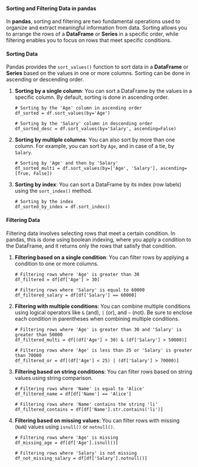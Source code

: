 #### Sorting and Filtering Data in pandas

In **pandas**, sorting and filtering are two fundamental operations used to organize and extract meaningful information from data. Sorting allows you to arrange the rows of a **DataFrame** or **Series** in a specific order, while filtering enables you to focus on rows that meet specific conditions.

#### Sorting Data

Pandas provides the `sort_values()` function to sort data in a **DataFrame** or **Series** based on the values in one or more columns. Sorting can be done in ascending or descending order.

1. **Sorting by a single column**:
   You can sort a DataFrame by the values in a specific column. By default, sorting is done in ascending order.

   ```
   # Sorting by the 'Age' column in ascending order
   df_sorted = df.sort_values(by='Age')

   # Sorting by the 'Salary' column in descending order
   df_sorted_desc = df.sort_values(by='Salary', ascending=False)
   ```

2. **Sorting by multiple columns**:
   You can also sort by more than one column. For example, you can sort by `Age`, and in case of a tie, by `Salary`.

   ```
   # Sorting by 'Age' and then by 'Salary'
   df_sorted_multi = df.sort_values(by=['Age', 'Salary'], ascending=[True, False])
   ```

3. **Sorting by index**:
   You can sort a DataFrame by its index (row labels) using the `sort_index()` method.

   ```
   # Sorting by the index
   df_sorted_by_index = df.sort_index()
   ```

#### Filtering Data

Filtering data involves selecting rows that meet a certain condition. In pandas, this is done using boolean indexing, where you apply a condition to the DataFrame, and it returns only the rows that satisfy that condition.

1. **Filtering based on a single condition**:
   You can filter rows by applying a condition to one or more columns.

   ```
   # Filtering rows where 'Age' is greater than 30
   df_filtered = df[df['Age'] > 30]

   # Filtering rows where 'Salary' is equal to 60000
   df_filtered_salary = df[df['Salary'] == 60000]
   ```

2. **Filtering with multiple conditions**:
   You can combine multiple conditions using logical operators like `&` (and), `|` (or), and `~` (not). Be sure to enclose each condition in parentheses when combining multiple conditions.

   ```
   # Filtering rows where 'Age' is greater than 30 and 'Salary' is greater than 50000
   df_filtered_multi = df[(df['Age'] > 30) & (df['Salary'] > 50000)]

   # Filtering rows where 'Age' is less than 25 or 'Salary' is greater than 70000
   df_filtered_or = df[(df['Age'] < 25) | (df['Salary'] > 70000)]
   ```

3. **Filtering based on string conditions**:
   You can filter rows based on string values using string comparison.

   ```
   # Filtering rows where 'Name' is equal to 'Alice'
   df_filtered_name = df[df['Name'] == 'Alice']

   # Filtering rows where 'Name' contains the string 'li'
   df_filtered_contains = df[df['Name'].str.contains('li')]
   ```

4. **Filtering based on missing values**:
   You can filter rows with missing (`NaN`) values using `isnull()` or `notnull()`.

   ```
   # Filtering rows where 'Age' is missing
   df_missing_age = df[df['Age'].isnull()]

   # Filtering rows where 'Salary' is not missing
   df_not_missing_salary = df[df['Salary'].notnull()]
   ```
